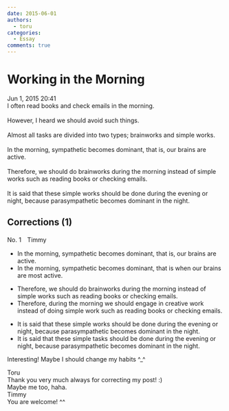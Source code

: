 ```yaml
---
date: 2015-06-01
authors:
  - toru
categories:
  - Essay
comments: true
---
```


# Working in the Morning
<div class="date">Jun 1, 2015 20:41</div>
<div id="post"><div id="body_show_ori">
I often read books and check emails in the morning.<br/><br/>However, I heard we should avoid such things.<br/><br/>Almost all tasks are divided into two types; brainworks and simple works.<br/><br/>In the morning, sympathetic becomes dominant, that is, our brains are active.<br/><br/>Therefore, we should do brainworks during the morning instead of simple works such as reading books or checking emails.<br/><br/>It is said that these simple works should be done during the evening or night, because parasympathetic becomes dominant in the night.
</div></div>

<!-- more -->


## Corrections (1)
<div id="block"><div class="first_name"> No. 1　<span class="just_name">Timmy</span></div><div id="block2">
<ul class="correction_field">
<li class="incorrect">In the morning, sympathetic becomes dominant, that is, our brains are active.</li>
<li class="corrected correct">
In the morning, sympathetic becomes dominant, that is <span class="f_blue">when</span> our brains are <span class="f_blue">most</span> active.
</li>
</ul>
<ul class="correction_field">
<li class="incorrect">Therefore, we should do brainworks during the morning instead of simple works such as reading books or checking emails.</li>
<li class="corrected correct">
Therefore, during the morning we should <span class="f_blue">engage in creative</span> work instead of <span class="f_blue">doing</span> simple work such as reading books or checking emails.
</li>
</ul>
<ul class="correction_field">
<li class="incorrect">It is said that these simple works should be done during the evening or night, because parasympathetic becomes dominant in the night.</li>
<li class="corrected correct">
It is said that these simple <span class="f_blue">tasks</span> should be done during the evening or night, because parasympathetic becomes dominant in the night.
</li>
</ul>
<p class="comment_small">
 Interesting! Maybe I should change my habits ^_^
</p>

</div><div class="name"><span class="just_name">Toru</span><br>
Thank you very much always for correcting my post! :)<br/>Maybe me too, haha.
</div>
<div class="name"><span class="just_name">Timmy</span><br>
You are welcome! ^^
</div>
</div>
